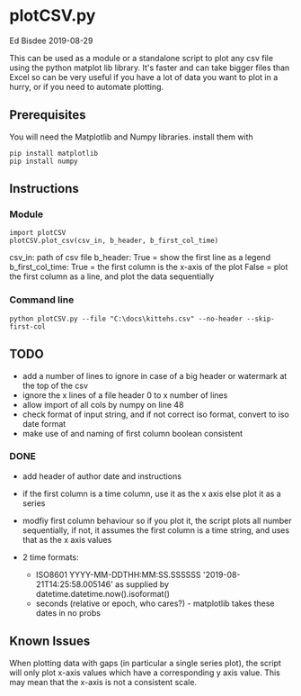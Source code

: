 # plotCSV.py

Ed Bisdee
2019-08-29

This can be used as a module or a standalone script to plot any csv file using
the python matplot lib library. It's faster and can take bigger files than Excel
so can be very useful if you have a lot of data you want to plot in a hurry, or if you need to automate plotting.

## Prerequisites

You will need the Matplotlib and Numpy libraries. install them with

    pip install matplotlib
    pip install numpy

## Instructions

### Module

    import plotCSV
    plotCSV.plot_csv(csv_in, b_header, b_first_col_time)

csv_in: path of csv file
b_header: True = show the first line as a legend
b_first_col_time: True = the first column is the x-axis of the plot
False = plot the first column as a line, and plot the data sequentially

### Command line

    python plotCSV.py --file "C:\docs\kittehs.csv" --no-header --skip-first-col

## TODO

+ add a number of lines to ignore in case of a big header or watermark at the top of the csv
+ ignore the x lines of a file header 0 to x number of lines
+ allow import of all cols by numpy on line 48
+ check format of input string, and if not correct iso format, convert to iso date format
+ make use of and naming of first column boolean consistent

### DONE

+ add header of author date and instructions
+ if the first column is a time column, use it as the x axis
else plot it as a series

+ modfiy first column behaviour so if you plot it, the script plots all number sequentially,
if not, it assumes the first column is a time string, and uses that as the x axis values

+ 2 time formats:
    + ISO8601 YYYY-MM-DDTHH:MM:SS.SSSSSS '2019-08-21T14:25:58.005146' as supplied by datetime.datetime.now().isoformat()
    + seconds (relative or epoch, who cares?) - matplotlib takes these dates in no probs

## Known Issues

When plotting data with gaps (in particular a single series plot), the script will only plot x-axis values which have a corresponding y axis value. This may mean that the x-axis is not a consistent scale.